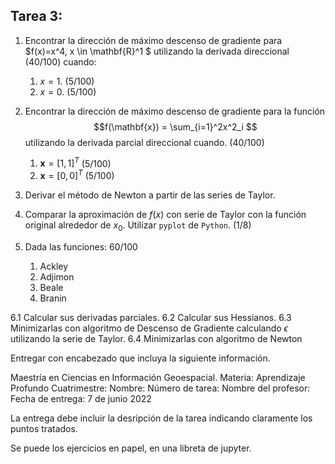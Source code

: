 ## Tarea 3:

1. Encontrar la dirección de máximo descenso de gradiente para $f(x)=x^4, x \in \mathbf{R}^1 $ utilizando la derivada direccional (40/100) cuando: 

	1. $x = 1$. (5/100)
	2. $x = 0$. (5/100)


2. Encontrar la dirección de máximo descenso de gradiente para la función $$f(\mathbf{x}) = \sum_{i=1}^2x^2_i $$ utilizando la derivada parcial direccional cuando. (40/100)

	1. $\mathbf{x} = [1,1]^T$ (5/100)
	2. $\mathbf{x} = [0,0]^T$ (5/100)

3. Derivar el método de Newton a partir de las series de Taylor.

4. Comparar la aproximación de $f(x)$ con serie de Taylor con la función original alrededor de $x_0$. Utilizar ```pyplot``` de ```Python```.  (1/8) 

6. Dada las funciones:  60/100
	1. Ackley
	2. Adjimon
	3. Beale
	4. Branin

6.1 Calcular sus derivadas parciales.
6.2 Calcular sus Hessianos.
6.3 Minimizarlas con algoritmo de Descenso de Gradiente calculando $\epsilon$ utilizando la serie de Taylor.
6.4 Minimizarlas con algoritmo de Newton

Entregar con encabezado que incluya la siguiente información.

Maestría en Ciencias en Información Geoespacial.
Materia: Aprendizaje Profundo
Cuatrimestre: 
Nombre:
Número de tarea:
Nombre del profesor:
Fecha de entrega: 7 de junio 2022 



La entrega debe incluir la desripción de la tarea indicando claramente los puntos tratados.

Se puede  los ejercicios en papel, en una libreta de jupyter. 
